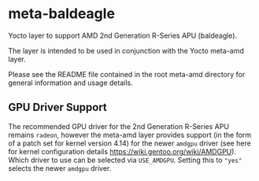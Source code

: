 # meta-baldeagle

Yocto layer to support AMD 2nd Generation R-Series APU (baldeagle).

The layer is intended to be used in conjunction with the Yocto meta-amd layer.

Please see the README file contained in the root meta-amd directory for general information and usage details.

## GPU Driver Support

The recommended GPU driver for the 2nd Generation R-Series APU remains `radeon`, however the meta-amd
layer provides support (in the form of a patch set for kernel version 4.14) for the newer `amdgpu` driver
(see here for kernel configuration details https://wiki.gentoo.org/wiki/AMDGPU). Which driver to use can
be selected via `USE_AMDGPU`. Setting this to `"yes"` selects the newer `amdgpu` driver.
